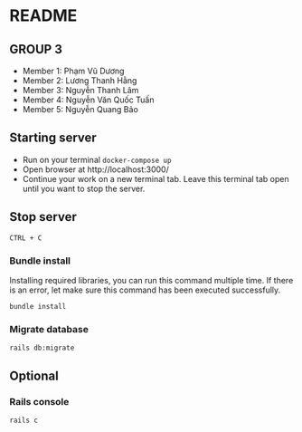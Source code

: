 # README

## GROUP 3

- Member 1: Phạm Vũ Dương
- Member 2: Lương Thanh Hằng
- Member 3: Nguyễn Thanh Lâm
- Member 4: Nguyễn Văn Quốc Tuấn
- Member 5: Nguyễn Quang Bảo


## Starting server

- Run on your terminal `docker-compose up`
- Open browser at http://localhost:3000/
- Continue your work on a new terminal tab. Leave this terminal tab open until you want to stop the server.

## Stop server

`CTRL + C`

### Bundle install
Installing required libraries, you can run this command multiple time. If there is an error, let make sure this command has been executed successfully.

`bundle install`

### Migrate database

`rails db:migrate`

## Optional

### Rails console

`rails c`
